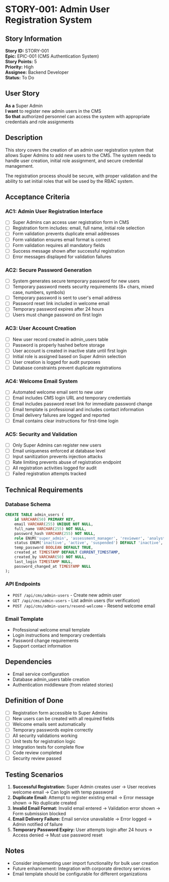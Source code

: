 # STORY-001: Admin User Registration System

## Story Information

**Story ID:** STORY-001  
**Epic:** EPIC-001 (CMS Authentication System)  
**Story Points:** 5  
**Priority:** High  
**Assignee:** Backend Developer  
**Status:** To Do  

## User Story

**As a** Super Admin  
**I want** to register new admin users in the CMS  
**So that** authorized personnel can access the system with appropriate credentials and role assignments

## Description

This story covers the creation of an admin user registration system that allows Super Admins to add new users to the CMS. The system needs to handle user creation, initial role assignment, and secure credential management.

The registration process should be secure, with proper validation and the ability to set initial roles that will be used by the RBAC system.

## Acceptance Criteria

### AC1: Admin User Registration Interface
- [ ] Super Admins can access user registration form in CMS
- [ ] Registration form includes: email, full name, initial role selection
- [ ] Form validation prevents duplicate email addresses
- [ ] Form validation ensures email format is correct
- [ ] Form validation requires all mandatory fields
- [ ] Success message shown after successful registration
- [ ] Error messages displayed for validation failures

### AC2: Secure Password Generation
- [ ] System generates secure temporary password for new users
- [ ] Temporary password meets security requirements (8+ chars, mixed case, numbers, symbols)
- [ ] Temporary password is sent to user's email address
- [ ] Password reset link included in welcome email
- [ ] Temporary password expires after 24 hours
- [ ] Users must change password on first login

### AC3: User Account Creation
- [ ] New user record created in admin_users table
- [ ] Password is properly hashed before storage
- [ ] User account is created in inactive state until first login
- [ ] Initial role is assigned based on Super Admin selection
- [ ] User creation is logged for audit purposes
- [ ] Database constraints prevent duplicate registrations

### AC4: Welcome Email System
- [ ] Automated welcome email sent to new user
- [ ] Email includes CMS login URL and temporary credentials
- [ ] Email includes password reset link for immediate password change
- [ ] Email template is professional and includes contact information
- [ ] Email delivery failures are logged and reported
- [ ] Email contains clear instructions for first-time login

### AC5: Security and Validation
- [ ] Only Super Admins can register new users
- [ ] Email uniqueness enforced at database level
- [ ] Input sanitization prevents injection attacks
- [ ] Rate limiting prevents abuse of registration endpoint
- [ ] All registration activities logged for audit
- [ ] Failed registration attempts tracked

## Technical Requirements

### Database Schema
```sql
CREATE TABLE admin_users (
    id VARCHAR(50) PRIMARY KEY,
    email VARCHAR(255) UNIQUE NOT NULL,
    full_name VARCHAR(255) NOT NULL,
    password_hash VARCHAR(255) NOT NULL,
    role ENUM('super_admin', 'assessment_manager', 'reviewer', 'analyst') NOT NULL,
    status ENUM('inactive', 'active', 'suspended') DEFAULT 'inactive',
    temp_password BOOLEAN DEFAULT TRUE,
    created_at TIMESTAMP DEFAULT CURRENT_TIMESTAMP,
    created_by VARCHAR(50) NOT NULL,
    last_login TIMESTAMP NULL,
    password_changed_at TIMESTAMP NULL
);
```

### API Endpoints
- `POST /api/cms/admin-users` - Create new admin user
- `GET /api/cms/admin-users` - List admin users (for verification)
- `POST /api/cms/admin-users/resend-welcome` - Resend welcome email

### Email Template
- Professional welcome email template
- Login instructions and temporary credentials
- Password change requirements
- Support contact information

## Dependencies

- Email service configuration
- Database admin_users table creation
- Authentication middleware (from related stories)

## Definition of Done

- [ ] Registration form accessible to Super Admins
- [ ] New users can be created with all required fields
- [ ] Welcome emails sent automatically
- [ ] Temporary passwords expire correctly
- [ ] All security validations working
- [ ] Unit tests for registration logic
- [ ] Integration tests for complete flow
- [ ] Code review completed
- [ ] Security review passed

## Testing Scenarios

1. **Successful Registration:** Super Admin creates user → User receives welcome email → Can login with temp password
2. **Duplicate Email:** Attempt to register existing email → Error message shown → No duplicate created
3. **Invalid Email Format:** Invalid email entered → Validation error shown → Form submission blocked
4. **Email Delivery Failure:** Email service unavailable → Error logged → Admin notified of failure
5. **Temporary Password Expiry:** User attempts login after 24 hours → Access denied → Must use password reset

## Notes

- Consider implementing user import functionality for bulk user creation
- Future enhancement: Integration with corporate directory services
- Email template should be configurable for different organizations